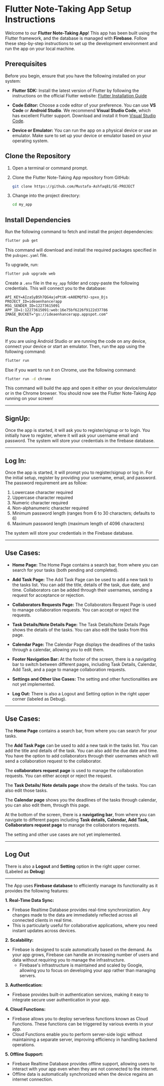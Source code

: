 # Flutter Note-Taking App Setup Instructions

Welcome to our **Flutter Note-Taking App**! This app has been built using the Flutter framework, and the database is managed with **Firebase**. Follow these step-by-step instructions to set up the development environment and run the app on your local machine.

## **Prerequisites**

Before you begin, ensure that you have the following installed on your system:

- **Flutter SDK:** Install the latest version of Flutter by following the instructions on the official Flutter website: [Flutter Installation Guide](https://flutter.dev/docs/get-started/install)

- **Code Editor:** Choose a code editor of your preference. You can use **VS Code** or **Android Studio**. We recommend **Visual Studio Code**, which has excellent Flutter support. Download and install it from [Visual Studio Code](https://code.visualstudio.com/).

- **Device or Emulator:** You can run the app on a physical device or use an emulator. Make sure to set up your device or emulator based on your operating system.

## **Clone the Repository**

1. Open a terminal or command prompt.

2. Clone the Flutter Note-Taking App repository from GitHub:

   ```bash
   git clone https://github.com/Mustafa-Ashfaq81/SE-PROJECT
   ```

3. Change into the project directory:

   ```bash
   cd my_app
   ```

## **Install Dependencies**

Run the following command to fetch and install the project dependencies:

```bash
flutter pub get
```

This command will download and install the required packages specified in the `pubspec.yaml` file.

To upgrade, run:

```bash
flutter pub upgrade web
```

Create a `.env` file in the `my_app` folder and copy-paste the following credentials. This will connect you to the database:

```env
API_KEY=AIzaSyBSh7QG4ajePtUK-eA0EMQf9J-spxo_Djs
PROJECT_ID=ideaenhancerapp
MSG_SENDER_ID=12273615091
APP_ID=1:12273615091:web:16e75bf6226f9122d37786
IMAGE_BUCKET="gs://ideaenhancerapp.appspot.com"
```

## **Run the App**

If you are using Android Studio or are running the code on any device, connect your device or start an emulator. Then, run the app using the following command:

```bash
flutter run
```

Else if you want to run it on Chrome, use the following command:

```bash
flutter run -d chrome
```

This command will build the app and open it either on your device/emulator or in the Chrome browser. You should now see the Flutter Note-Taking App running on your screen!

---

## SignUp:

Once the app is started, it will ask you to register/signup or to login. You initially have to register, where it will ask your username email and password.
The system will store your credentials in the firebase database.

---

## Log In:

Once the app is started, it will prompt you to register/signup or log in. For the initial setup, register by providing your username, email, and password. The password requirement are as follow:
1. Lowercase character required
2. Uppercase character required
3. Numeric character required
4. Non-alphanumeric character required
5. Minimum password length (ranges from 6 to 30 characters; defaults to 6)
6. Maximum password length (maximum length of 4096 characters)

The system will store your credentials in the Firebase database.

---


## **Use Cases:**

- **Home Page:**
  The Home Page contains a search bar, from where you can search for your tasks (both pending and completed).

- **Add Task Page:**
  The Add Task Page can be used to add a new task to the tasks list. You can add the title, details of the task, due date, and time. Collaborators can be added through their usernames, sending a request for acceptance or rejection.

- **Collaborators Requests Page:**
  The Collaborators Request Page is used to manage collaboration requests. You can accept or reject the requests.

- **Task Details/Note Details Page:**
  The Task Details/Note Details Page shows the details of the tasks. You can also edit the tasks from this page.

- **Calendar Page:**
  The Calendar Page displays the deadlines of the tasks through a calendar, allowing you to edit them.

- **Footer Navigation Bar:**
  At the footer of the screen, there is a navigating bar to switch between different pages, including Task Details, Calendar, Add Task, and a page to manage collaboration requests.

- **Settings and Other Use Cases:**
  The setting and other functionalities are not yet implemented.

- **Log Out:**
  There is also a Logout and Setting option in the right upper corner (labeled as Debug).

---



## Use Cases:

The **Home Page** contains a search bar, from where you can search for your tasks.

The **Add Task Page** can be used to add a new task in the tasks list. You can add the title and details of the task. You can also add the due date and time. You have the option to add collaborators through their usernames which will send a collaboration request to the collaborator.

The **collaborators request page** is used to manage the collaboration requests. You can either accept or reject the request.

The **Task Details/ Note details page** show the details of the tasks. You can also edit those tasks.

The **Calendar page** shows you the deadlines of the tasks through calendar, you can also edit them, through this page.
 
At the bottom of the screen, there is a **navigating bar**, from where you can navigate to different pages including **Task details, Calendar, Add Task, Collaborators request page** to manage the collaborators requests.

The setting and other use cases are not yet implemented.


---


## Log Out
There is also a **Logout** and **Setting** option in the right upper corner. (Labeled as **Debug**)

---


The App uses **Firebase database** to efficiently manage its functionality as it provides the following features:

**1. Real-Time Data Sync:**
   - Firebase Realtime Database provides real-time synchronization. Any changes made to the data are immediately reflected across all connected clients in real time.
   - This is particularly useful for collaborative applications, where you need instant updates across devices.


**2. Scalability:**
 
- Firebase is designed to scale automatically based on the demand. As your app grows, Firebase can handle an increasing number of users and data without requiring you to manage the infrastructure.
   - Firebase's infrastructure is maintained and scaled by Google, allowing you to focus on developing your app rather than managing servers.


**3. Authentication:**
   - Firebase provides built-in authentication services, making it easy to integrate secure user authentication in your app.


**4. Cloud Functions:**
   - Firebase allows you to deploy serverless functions known as Cloud Functions. These functions can be triggered by various events in your app.
   - Cloud Functions enable you to perform server-side logic without maintaining a separate server, improving efficiency in handling backend operations.


**5. Offline Support:**
   - Firebase Realtime Database provides offline support, allowing users to interact with your app even when they are not connected to the internet.
   - Offline data is automatically synchronized when the device regains an internet connection.



